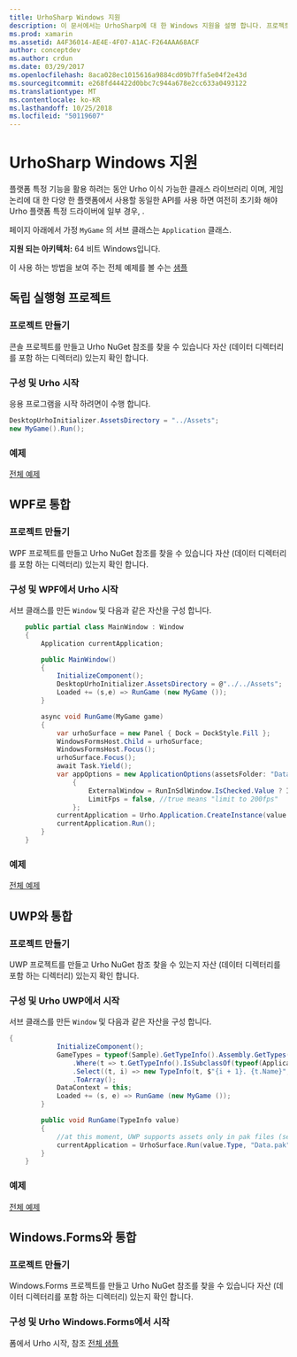 ```yaml
---
title: UrhoSharp Windows 지원
description: 이 문서에서는 UrhoSharp에 대 한 Windows 지원을 설명 합니다. 프로젝트를 만들고 구성 하는 방법을 설명 하 고 Urho 시작, WPF, 통합 및 UWP와 통합 합니다.
ms.prod: xamarin
ms.assetid: A4F36014-AE4E-4F07-A1AC-F264AAA68ACF
author: conceptdev
ms.author: crdun
ms.date: 03/29/2017
ms.openlocfilehash: 8aca028ec1015616a9884cd09b7ffa5e04f2e43d
ms.sourcegitcommit: e268fd44422d0bbc7c944a678e2cc633a0493122
ms.translationtype: MT
ms.contentlocale: ko-KR
ms.lasthandoff: 10/25/2018
ms.locfileid: "50119607"
---
```

# <a name="urhosharp-windows-support"></a>UrhoSharp Windows 지원

플랫폼 특정 기능을 활용 하려는 동안 Urho 이식 가능한 클래스 라이브러리 이며, 게임 논리에 대 한 다양 한 플랫폼에서 사용할 동일한 API를 사용 하면 여전히 초기화 해야 Urho 플랫폼 특정 드라이버에 일부 경우, .

페이지 아래에서 가정 `MyGame` 의 서브 클래스는 `Application` 클래스.

**지원 되는 아키텍처:** 64 비트 Windows입니다.

이 사용 하는 방법을 보여 주는 전체 예제를 볼 수는 [샘플](https://github.com/xamarin/urho-samples/tree/master/FeatureSamples)

## <a name="standalone-project"></a>독립 실행형 프로젝트

### <a name="creating-a-project"></a>프로젝트 만들기

콘솔 프로젝트를 만들고 Urho NuGet 참조를 찾을 수 있습니다 자산 (데이터 디렉터리를 포함 하는 디렉터리) 있는지 확인 합니다.

### <a name="configuring-and-launching-urho"></a>구성 및 Urho 시작

응용 프로그램을 시작 하려면이 수행 합니다.

```csharp
DesktopUrhoInitializer.AssetsDirectory = "../Assets";
new MyGame().Run();
```

### <a name="example"></a>예제

[전체 예제](https://github.com/xamarin/urho-samples/tree/master/FeatureSamples/Desktop)

## <a name="integrated-with-wpf"></a>WPF로 통합

### <a name="creating-a-project"></a>프로젝트 만들기

WPF 프로젝트를 만들고 Urho NuGet 참조를 찾을 수 있습니다 자산 (데이터 디렉터리를 포함 하는 디렉터리) 있는지 확인 합니다.

### <a name="configuring-and-launching-urho-from-wpf"></a>구성 및 WPF에서 Urho 시작

서브 클래스를 만든 `Window` 및 다음과 같은 자산을 구성 합니다.

```csharp
    public partial class MainWindow : Window
    {
        Application currentApplication;

        public MainWindow()
        {
            InitializeComponent();
            DesktopUrhoInitializer.AssetsDirectory = @"../../Assets";
            Loaded += (s,e) => RunGame (new MyGame ());
        }

        async void RunGame(MyGame game)
        {
            var urhoSurface = new Panel { Dock = DockStyle.Fill };
            WindowsFormsHost.Child = urhoSurface;
            WindowsFormsHost.Focus();
            urhoSurface.Focus();
            await Task.Yield();
            var appOptions = new ApplicationOptions(assetsFolder: "Data")
                {
                    ExternalWindow = RunInSdlWindow.IsChecked.Value ? IntPtr.Zero : urhoSurface.Handle,
                    LimitFps = false, //true means "limit to 200fps"
                };
            currentApplication = Urho.Application.CreateInstance(value.Type, appOptions);
            currentApplication.Run();
        }
    }
```

### <a name="example"></a>예제

[전체 예제](https://github.com/xamarin/urho-samples/tree/master/FeatureSamples/WPF)

## <a name="integrated-with-uwp"></a>UWP와 통합

### <a name="creating-a-project"></a>프로젝트 만들기

UWP 프로젝트를 만들고 Urho NuGet 참조 찾을 수 있는지 자산 (데이터 디렉터리를 포함 하는 디렉터리) 있는지 확인 합니다.

### <a name="configuring-and-launching-urho-from-uwp"></a>구성 및 Urho UWP에서 시작

서브 클래스를 만든 `Window` 및 다음과 같은 자산을 구성 합니다.

```csharp
{
            InitializeComponent();
            GameTypes = typeof(Sample).GetTypeInfo().Assembly.GetTypes()
                .Where(t => t.GetTypeInfo().IsSubclassOf(typeof(Application)) && t != typeof(Sample))
                .Select((t, i) => new TypeInfo(t, $"{i + 1}. {t.Name}", ""))
                .ToArray();
            DataContext = this;
            Loaded += (s, e) => RunGame (new MyGame ());
        }

        public void RunGame(TypeInfo value)
        {
            //at this moment, UWP supports assets only in pak files (see PackageTool)
            currentApplication = UrhoSurface.Run(value.Type, "Data.pak");
        }
    }
```

### <a name="example"></a>예제

[전체 예제](https://github.com/xamarin/urho-samples/tree/master/FeatureSamples/UWP)

## <a name="integrated-with-windowsforms"></a>Windows.Forms와 통합

### <a name="creating-a-project"></a>프로젝트 만들기

Windows.Forms 프로젝트를 만들고 Urho NuGet 참조를 찾을 수 있습니다 자산 (데이터 디렉터리를 포함 하는 디렉터리) 있는지 확인 합니다.

### <a name="configuring-and-launching-urho-from-windowsforms"></a>구성 및 Urho Windows.Forms에서 시작

폼에서 Urho 시작, 참조 [전체 샘플](https://github.com/xamarin/urho-samples/blob/master/FeatureSamples/WinForms/SamplesForm.cs)
